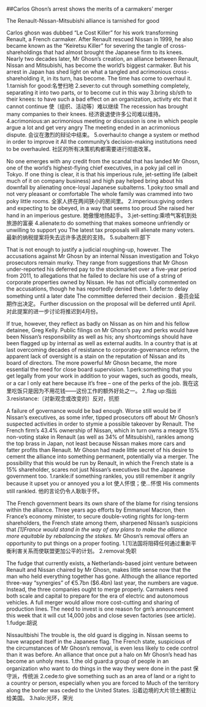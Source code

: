 ##Carlos Ghosn’s arrest shows the merits of a carmakers’ merger

The Renault-Nissan-Mitsubishi alliance is tarnished for good

Carlos ghosn was dubbed “Le Cost Killer” for his work transforming Renault, a French carmaker. After Renault rescued Nissan in 1999, he also became known as the “Keiretsu Killer” for severing the tangle of cross-shareholdings that had almost brought the Japanese firm to its knees. Nearly two decades later, Mr Ghosn’s creation, an alliance between Renault, Nissan and Mitsubishi, has become the world’s biggest carmaker. But his arrest in Japan has shed light on what a tangled and acrimonious cross-shareholding it, in its turn, has become. The time has come to overhaul it.
1.tarnish for good:名誉扫地
2.sever:to cut through something completely, separating it into two parts, or to become cut in this way
3.bring sb/sth to their knees:
to have such a bad effect on an organization, activity etc that it cannot continue 
使〔组织、活动等〕难以继续
The recession has brought many companies to their knees. 
经济衰退使许多公司难以维持。
4.acrimonious:an acrimonious meeting or discussion is one in which people argue a lot and get very angry
The meeting ended in an acrimonious dispute. 
会议在激烈的辩论中结束。
5.overhaul:to change a system or method in order to improve it
All the community’s decision-making institutions need to be overhauled. 
社区的所有决策机构都需要进行彻底改革。

No one emerges with any credit from the scandal that has landed Mr Ghosn, one of the world’s highest-flying chief executives, in a poky jail cell in Tokyo. If one thing is clear, it is that his imperious rule, jet-setting life (albeit much of it on company business) and high pay helped bring about his downfall by alienating once-loyal Japanese subalterns.
1.poky:too small and not very pleasant or comfortable
The whole family was crammed into two poky little rooms. 
全家人挤在两间狭小的房间里。
2.imperious:giving orders and expecting to be obeyed, in a way that seems too proud
She raised her hand in an imperious gesture. 
她傲慢地扬起手。
3.jet-setting:乘喷气客机到处旅游的富豪
4.alienate:to do something that makes someone unfriendly or unwilling to support you
The latest tax proposals will alienate many voters. 
最新的纳税提案将失去远许多选民的支持。
5.subaltern:部下

That is not enough to justify a judicial roughing-up, however. The accusations against Mr Ghosn by an internal Nissan investigation and Tokyo prosecutors remain murky. They range from suggestions that Mr Ghosn under-reported his deferred pay to the stockmarket over a five-year period from 2011, to allegations that he failed to declare his use of a string of corporate properties owned by Nissan. He has not officially commented on the accusations, though he has reportedly denied them.
1.defer:to delay something until a later date
The committee deferred their decision .
委员会延期作出决定。
Further discussion on the proposal will be deferred until April. 
对此提案的进一步讨论将推迟到4月份。

If true, however, they reflect as badly on Nissan as on him and his fellow detainee, Greg Kelly. Public filings on Mr Ghosn’s pay and perks would have been Nissan’s responsibility as well as his; any shortcomings should have been flagged up by internal as well as external audits. In a country that is at last overcoming decades of resistance to corporate-governance reform, the apparent lack of oversight is a stain on the reputation of Nissan and its board of directors. The more powerful Mr Ghosn became, the more essential the need for close board supervision.
1.perk:something that you get legally from your work in addition to your wages, such as goods, meals, or a car
I only eat here because it’s free – one of the perks of the job. 
我在这里吃饭只是因为不用花钱——这份工作的额外好处之一。
2.flag up:指出
3.resistance:〔对新观念或改变的〕反对，抗拒

A failure of governance would be bad enough. Worse still would be if Nissan’s executives, as some infer, tipped prosecutors off about Mr Ghosn’s suspected activities in order to stymie a possible takeover by Renault. The French firm’s 43.4% ownership of Nissan, which in turn owns a meagre 15% non-voting stake in Renault (as well as 34% of Mitsubishi), rankles among the top brass in Japan, not least because Nissan makes more cars and fatter profits than Renault. Mr Ghosn had made little secret of his desire to cement the alliance into something permanent, potentially via a merger. The possibility that this would be run by Renault, in which the French state is a 15% shareholder, scares not just Nissan’s executives but the Japanese government too.
1.rankle:if something rankles, you still remember it angrily because it upset you or annoyed you a lot 使人怀恨；使…怀恨
His comments still rankled. 
他的言论仍令人耿耿于怀。

The French government bears its own share of the blame for rising tensions within the alliance. Three years ago efforts by Emmanuel Macron, then France’s economy minister, to secure double-voting rights for long-term shareholders, the French state among them, sharpened Nissan’s suspicions that *[1]France would stand in the way of any plans to make the alliance more equitable by rebalancing the stakes.* Mr Ghosn’s removal offers an opportunity to put things on a proper footing.
1.[1]法国将阻碍任何通过重新平衡利害关系而使联盟更加公平的计划。
2.removal:免职

The fudge that currently exists, a Netherlands-based joint venture between Renault and Nissan chaired by Mr Ghosn, makes little sense now that the man who held everything together has gone. Although the alliance reported three-way “synergies” of €5.7bn ($6.4bn) last year, the numbers are vague. Instead, the three companies ought to merge properly. Carmakers need both scale and capital to prepare for the era of electric and autonomous vehicles. A full merger would allow more cost-cutting and sharing of production lines. The need to invest is one reason for gm’s announcement this week that it will cut 14,000 jobs and close seven factories (see article).
1.fudge:胡说

Nissaultbishi
The trouble is, the old guard is digging in. Nissan seems to have wrapped itself in the Japanese flag. The French state, suspicious of the circumstances of Mr Ghosn’s removal, is even less likely to cede control than it was before. An alliance that once put a halo on Mr Ghosn’s head has become an unholy mess.
1.the old guard:a group of people in an organization who want to do things in the way they were done in the past
保守派，传统派
2.cede:to give something such as an area of land or a right to a country or person, especially when you are forced to
Much of the territory along the border was ceded to the United States. 
沿着边境的大片领土被割让给美国。
3.halo:光环，荣光
